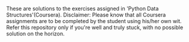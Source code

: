 These are solutions to the exercises assigned in 'Python Data Structures'(Coursera).  Disclaimer: Please know that all Coursera assignments are to be completed by the student using his/her own wit.  Refer this repository only if you're well and truly stuck, with no possible solution on the horizon.

